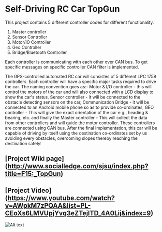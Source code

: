 # Self-Driving RC Car TopGun
This project contains 5 different controller codes for different functionality.
1) Master controller
2) Sensor Controller
3) Motor/IO Controller
4) Geo Controller
5) Bridge/Bluetooth Controller

Each controller is communicating with each other over CAN bus. To get specific messages on specific controller CAN filter is implemented.

The GPS-controlled automated RC car will consistes of 5 different LPC 1758 controllers. Each controller will have a specific major tasks required to drive the car. The naming convention goes as:-
Motor & I/O controller - this will control the motors of the car and will also connected with a LCD display to show the car's status, Sensor controller - It will be connected to the obstacle detecting sensors on the car, Communication Bridge - It will be connected to an Android mobile phone so as to provide co-ordinates, GEO controller - This will give the exact orientation of the car e.g., heading & bearing, etc. and finally the Master controller - This will collect the data from other controllers and will guide the motor controller. These controllers are connected using CAN bus. After the final implementation, this car will be capable of driving by itself using the destination co-ordinates set by us avoiding every obstacles, overcoming slopes thereby reaching the destination safely!

## [Project Wiki page] (http://www.socialledge.com/sjsu/index.php?title=F15:_TopGun)

## [Project Video] (https://www.youtube.com/watch?v=AWpkM7zPQAA&list=PL-CEoXs6LMVUpjYvq3eZTejITD_4A0Lij&index=9)

![Alt text](https://cloud.githubusercontent.com/assets/8917396/11769973/85bf390a-a1a8-11e5-9867-e8eee2157e49.jpg "Project Block Diagram")
